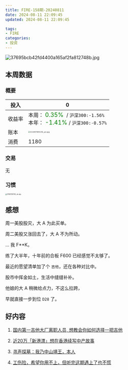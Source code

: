 ```yaml
---
title: FIRE-158期-20240811
date: 2024-08-11 22:09:45
updated: 2024-08-11 22:09:45

tags:
- FIRE
categories:
- 投资
---
```

![37695bcb42fd4400a165af2fa812748b.jpg](https://s2.loli.net/2024/08/11/htA1gOyrefDcsqW.jpg)

## 本周数据

### 概要

| 投入   | 0                                                     |
| ------ | ------------------------------------------------------------ |
| 收益率 | 本周：<font color="green" size=4> 0.35% </font> / `沪深300:-1.56%`    <br />本年：<font color="green" size=4> -1.41% </font>/ `沪深300:-0.57%` |
| 账本   | <img src="https://s2.loli.net/2024/08/11/kqudoPtn9Y8pHrf.jpg" alt="211697983156_.pic.jpg" style="zoom:33%;" /> |
| 消费   | 1180                                            |

### 交易

无

### 习惯

<img src="https://s2.loli.net/2024/08/11/J5SEsNWkKo67piM.jpg" alt="211697983156_.pic.jpg" style="zoom:30%;" />

## 感想

周一美股股灾，大 A 为此买单。

周二美股又涨回去了，大 A 不为所动。

... 我 F**K。

练了大半年，十年前的合板 F600 已经感觉不太够了。

最近的愿望清单加了个 `吉他`，还在各种对比中。

股市中挥金如土，生活中缝缝补补。

他娘的大 A 稍微给点力，不这么拉跨，

早就直接一步到位 `D28` 了。


## 好内容

1. [国内第一吉他大厂离职人员, 想教会你如何选择一把吉他](https://www.bilibili.com/video/BV1tG4y1q7Bf/)

2. [近20万「新港漂」想在香港续写中产故事](https://www.xiaoyuzhoufm.com/episode/66b24c9ee0957daebd60567f)

3. [寻声探墓：我乃中山靖王，本人](https://www.xiaoyuzhoufm.com/episode/66af6f0d7349f7a557a92159)

4. [工伤险，希望你用不上，但听完这期遇上了也不慌](https://www.xiaoyuzhoufm.com/episode/66b57b6b33591c27bec8c40b)
